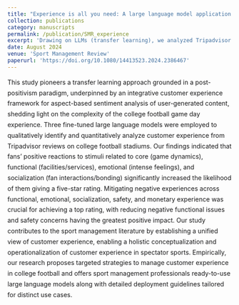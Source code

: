 ```yaml
---
title: "Experience is all you need: A large language model application of fine-tuned GPT-3.5 and RoBERTa for aspect-based sentiment analysis of college football stadium reviews"
collection: publications
category: manuscripts
permalink: /publication/SMR_experience
excerpt: 'Drawing on LLMs (transfer learning), we analyzed Tripadvisor reviews to identify the key drivers of exceptional college football game day experience. The findings revealed that top-rated experiences stem from a combination of engaging game dynamics, quality facilities, emotional atmosphere, and fan community. Critical to achieving high satisfaction is the effective management of facility maintenance and safety protocols. Our study provides event managers with both a comprehensive framework for understanding the fan experience and practical tools to enhance game day operations, bridging theoretical insights with actionable strategies.'
date: August 2024
venue: 'Sport Management Review'
paperurl: 'https://doi.org/10.1080/14413523.2024.2386467'
---
```


This study pioneers a transfer learning approach grounded in a post-positivism paradigm, underpinned by an integrative customer experience framework for aspect-based sentiment analysis of user-generated content, shedding light on the complexity of the college football game day experience. Three fine-tuned large language models were employed to qualitatively identify and quantitatively analyze customer experience from Tripadvisor reviews on college football stadiums. Our findings indicated that fans’ positive reactions to stimuli related to core (game dynamics), functional (facilities/services), emotional (intense feelings), and socialization (fan interactions/bonding) significantly increased the likelihood of them giving a five-star rating. Mitigating negative experiences across functional, emotional, socialization, safety, and monetary experience was crucial for achieving a top rating, with reducing negative functional issues and safety concerns having the greatest positive impact. Our study contributes to the sport management literature by establishing a unified view of customer experience, enabling a holistic conceptualization and operationalization of customer experience in spectator sports. Empirically, our research proposes targeted strategies to manage customer experience in college football and offers sport management professionals ready-to-use large language models along with detailed deployment guidelines tailored for distinct use cases.

<!DOCTYPE html>
<html lang="en">
<head>
    <meta charset="UTF-8">
    <meta name="viewport" content="width=device-width, initial-scale=1.0">
    <title>Experience is All You Need: LLM Sentiment Analysis of Fan Reviews</title>
    <link href="https://cdn.staticfile.org/tailwindcss/2.2.19/tailwind.min.css" rel="stylesheet">
    <link href="https://cdn.staticfile.org/font-awesome/6.4.0/css/all.min.css" rel="stylesheet">
    <link rel="preconnect" href="https://fonts.googleapis.com">
    <link rel="preconnect" href="https://fonts.gstatic.com" crossorigin>
    <link href="https://fonts.googleapis.com/css2?family=Source+Serif+Pro:wght@400;600;700&family=Source+Sans+Pro:wght@300;400;600&display=swap" rel="stylesheet">
    <style>
        /* Base Styles - Light Mode */
        :root {
            --bg-color: #f8f9fa; /* Off-white background */
            --text-color: #212529; /* Dark gray text */
            --heading-color: #000; /* Black headings */
            --link-color: #0d6efd; /* Standard blue link */
            --link-hover-color: #0a58ca;
            --card-bg: #ffffff; /* White cards */
            --card-shadow: 0 2px 4px rgba(0,0,0,0.05), 0 4px 8px rgba(0,0,0,0.05);
            --border-color: #dee2e6; /* Light gray border */
            --accent-color: #0d6efd; /* Accent blue */
            --highlight-bg: rgba(13, 110, 253, 0.1); /* Subtle highlight */
            --table-header-bg: #e9ecef;
            --table-row-even-bg: #f8f9fa;
        }

        /* Dark Mode Styles */
        html.dark {
            --bg-color: #1a1a1a; /* Very dark gray background */
            --text-color: #e0e0e0; /* Light gray text */
            --heading-color: #ffffff; /* White headings */
            --link-color: #6ea8fe; /* Lighter blue link */
            --link-hover-color: #8bb9ff;
            --card-bg: #2c2c2c; /* Darker card background */
            --card-shadow: 0 4px 8px rgba(0,0,0,0.3);
            --border-color: #444; /* Darker border */
            --accent-color: #6ea8fe; /* Lighter blue accent */
            --highlight-bg: rgba(110, 168, 254, 0.15); /* Subtle dark highlight */
            --table-header-bg: #343a40;
            --table-row-even-bg: #2c2c2c;
        }

        body {
            background-color: var(--bg-color);
            color: var(--text-color);
            font-family: 'Source Sans Pro', Tahoma, Arial, sans-serif;
            line-height: 1.7;
            transition: background-color 0.3s ease, color 0.3s ease;
        }
        h1, h2, h3, h4, h5, h6 {
            font-family: 'Source Serif Pro', serif;
            color: var(--heading-color);
            font-weight: 600;
            margin-bottom: 0.75em;
        }
        .prose { max-width: none; }
        .prose p, .prose li { color: var(--text-color); font-size: 1rem; margin-bottom: 1em; }
        .prose h2 { font-size: 1.8rem; margin-top: 2.5em; border-bottom: 1px solid var(--border-color); padding-bottom: 0.4em; }
        .prose h3 { font-size: 1.4rem; margin-top: 2em; }
        .prose a { color: var(--link-color); text-decoration: none; }
        .prose a:hover { color: var(--link-hover-color); text-decoration: underline; }
        .prose strong { font-weight: 600; color: var(--heading-color); }

        .card {
            background-color: var(--card-bg);
            border-radius: 0.375rem; /* 6px */
            box-shadow: var(--card-shadow);
            border: 1px solid var(--border-color);
            transition: all 0.3s ease;
            overflow: hidden;
        }
        .card:hover { transform: translateY(-3px); box-shadow: 0 6px 12px rgba(0,0,0,0.08), 0 8px 16px rgba(0,0,0,0.08); }
        html.dark .card:hover { box-shadow: 0 6px 12px rgba(0,0,0,0.4); }

        .badge { display: inline-block; padding: 0.3em 0.6em; font-size: 0.75rem; font-weight: 600; line-height: 1; text-align: center; white-space: nowrap; vertical-align: baseline; border-radius: 0.25rem; margin: 0.1rem; background-color: var(--accent-color); color: var(--bg-color); }
        html.dark .badge { color: var(--heading-color); }

        .highlight { background-color: var(--highlight-bg); padding: 0.1em 0.3em; border-radius: 3px; font-weight: 600; color: var(--heading-color); }

        /* Table Styles */
        .custom-table { width: 100%; margin: 1.5em 0; border-collapse: collapse; overflow: hidden; border: 1px solid var(--border-color); border-radius: 6px; font-size: 0.9rem; }
        .custom-table th, .custom-table td { padding: 10px 12px; text-align: left; border-bottom: 1px solid var(--border-color); }
        .custom-table thead th { background-color: var(--table-header-bg); color: var(--heading-color); font-weight: 600; border-bottom-width: 2px; }
        .custom-table tbody tr:nth-child(even) { background-color: var(--table-row-even-bg); }
        .custom-table tbody tr:hover { background-color: rgba(13, 110, 253, 0.05); }
        html.dark .custom-table tbody tr:hover { background-color: rgba(110, 168, 254, 0.1); }

        /* Responsive table styles */
        @media screen and (max-width: 600px) {
            .custom-table thead { display: none; }
            .custom-table tr { display: block; margin-bottom: 10px; border: 1px solid var(--border-color); border-radius: 4px; }
            .custom-table td { display: block; text-align: right; border-bottom: 1px dotted var(--border-color); }
            .custom-table td::before { content: attr(data-label); float: left; font-weight: bold; text-transform: uppercase; color: var(--heading-color); }
            .custom-table td:last-child { border-bottom: 0; }
        }

        /* Mermaid Styles */
        .mermaid svg { display: block; margin: auto; max-width: 100%; height: auto; }
        .mermaid .node rect, .mermaid .node circle, .mermaid .node ellipse, .mermaid .node polygon { fill: var(--card-bg) !important; stroke: var(--accent-color) !important; stroke-width: 1.5px !important; }
        .mermaid .node text { fill: var(--text-color) !important; font-family: 'Source Sans Pro', sans-serif !important; }
        .mermaid .edgeLabel text { fill: var(--text-color) !important; background-color: var(--bg-color) !important; }
        .mermaid .edgePath { stroke: var(--border-color) !important; }
        .mermaid .arrowheadPath { fill: var(--border-color) !important; }
        .mermaid .mindmap-node > rect { fill: var(--accent-color) !important; stroke: var(--accent-color) !important; }
        .mermaid .mindmap-node > text { fill: var(--bg-color) !important; font-weight: 600; }
        .mermaid .mindmap-level-1 > rect, .mermaid .mindmap-level-2 > rect, .mermaid .mindmap-level-3 > rect { fill: var(--card-bg) !important; stroke: var(--border-color) !important; }
        .mermaid .mindmap-level-1 > text, .mermaid .mindmap-level-2 > text, .mermaid .mindmap-level-3 > text { fill: var(--text-color) !important; }
        html.dark .mermaid .mindmap-node > text { fill: var(--heading-color) !important; }

    </style>
</head>
<body class="antialiased">

    <!-- Dark/Light Mode Toggle Button -->
    <button id="theme-toggle" type="button" class="fixed bottom-5 right-5 z-50 p-3 rounded-full bg-gray-200 dark:bg-gray-700 text-gray-800 dark:text-gray-200 shadow-lg hover:bg-gray-300 dark:hover:bg-gray-600 transition duration-300" aria-label="Toggle dark mode">
        <i class="fas fa-sun block dark:hidden"></i>
        <i class="fas fa-moon hidden dark:block"></i>
    </button>

    <!-- Header -->
    <header class="py-16 md:py-24 bg-white dark:bg-gray-800 border-b border-gray-200 dark:border-gray-700">
        <div class="container mx-auto px-6 text-center">
            <h1 class="text-4xl md:text-5xl font-bold mb-3 leading-tight text-gray-900 dark:text-white">Experience is All You Need</h1>
            <p class="text-lg md:text-xl mb-6 text-gray-600 dark:text-gray-300 max-w-3xl mx-auto">Using Fine-Tuned LLMs for Aspect-Based Sentiment Analysis of College Football Fan Reviews</p>
            <div class="text-xs text-gray-500 dark:text-gray-400">
                <p>Tyreal Yizhou Qianª, Weizhe Liª, Hua Gongᵇ, Chad Seifriedª, Chenglong Xuᶜ</p>
                <p>ªLSU, USA; ᵇRice Univ., USA; ᶜShanghai Univ. of Sport, China</p>
            </div>
        </div>
    </header>

    <!-- Main Content -->
    <main class="container mx-auto px-6 py-12">
        <article class="prose lg:prose-lg dark:prose-dark mx-auto max-w-4xl">

            <!-- Abstract/Summary -->
            <section id="summary" class="mb-12 p-6 card">
                <h2 class="!text-xl !font-semibold !mt-0 !mb-3 !border-b-0"><i class="fas fa-file-alt mr-2 text-blue-600 dark:text-blue-400"></i>Study Summary</h2>
                <p>Understanding fan experience in spectator sports is complex and often oversimplified. This study introduces a <strong class="highlight">novel approach using fine-tuned Large Language Models (LLMs)</strong> to perform Aspect-Based Sentiment Analysis (ABSA) on 8,405 Tripadvisor reviews of college football stadiums. We identify key experience dimensions (Core, Functional, Emotional, Socialization, Monetary, Safety) and analyze how sentiment towards each impacts fan ratings. Findings reveal that positive emotional and social experiences boost ratings, but <strong class="highlight">mitigating negative functional and safety issues is paramount</strong> for achieving top (5-star) scores. The study provides both a refined understanding of fan experience and practical LLM tools for sports managers.</p>
            </section>

            <section id="introduction">
                <h2><i class="fas fa-lightbulb mr-2 text-green-600 dark:text-green-400"></i>The Challenge: Deeply Understanding Fan Experience</h2>
                <p>Optimizing customer experience (CE) is vital in spectator sports, boosting loyalty and satisfaction. However, CE's multifaceted nature is hard to grasp, especially with traditional methods like surveys that miss spontaneous reactions. Online reviews offer rich insights, but analyzing them at scale requires advanced tools.</p>
                <p>While Natural Language Processing (NLP) helps, standard sentiment analysis lacks granularity. <strong class="highlight">Aspect-Based Sentiment Analysis (ABSA)</strong> analyzes feelings towards specific aspects (e.g., parking, atmosphere), but requires domain-specific models often lacking in sports management.</p>
                 <p>This study addresses this gap by fine-tuning LLMs (GPT-3.5, RoBERTa) specifically for college football reviews, aiming to answer:</p>
                 <ol class="list-decimal list-inside text-sm !mb-0">
                    <li>How do fans express different aspects of their experience in reviews?</li>
                    <li>How do sentiments towards these aspects influence 5-star ratings?</li>
                </ol>
            </section>

            <section id="framework-methods">
                <h2><i class="fas fa-cogs mr-2 text-orange-600 dark:text-orange-400"></i>Framework & Methodology</h2>
                <p>We adopted a unified CE view, focusing on spontaneous fan reactions to six key stimuli categories, visualized below. Our methodology employed a post-positivism approach, blending qualitative depth from reviews with quantitative analysis via NLP.</p>

                <!-- ORIGINAL Customer Experience Framework Diagram -->
                <div class="my-8 p-4 card">
                    <h3 class="text-lg font-semibold !mt-0 mb-3"><i class="fas fa-project-diagram mr-2 text-indigo-600 dark:text-indigo-400"></i>Integrative Customer Experience Framework</h3>
                    <p class="text-xs italic mb-4">This diagram illustrates the six key stimuli categories influencing the multifaceted customer experience in spectator sports.</p>
                    <div class="mermaid">
                    mindmap
                      root((Game Day Experience))
                        Core
                          ::icon(fa fa-futbol)
                          Game Dynamics
                          Player Quality
                          Team Performance
                        Functional
                          ::icon(fa fa-cogs)
                          Facilities
                          Services
                          Parking
                          Concessions
                          Restrooms
                        Emotional
                          ::icon(fa fa-heart)
                          Excitement
                          Atmosphere
                          Thrill
                          Disappointment
                        Socialization
                          ::icon(fa fa-users)
                          Fan Interaction
                          Traditions
                          Tailgating
                          Community Spirit
                        Monetary
                          ::icon(fa fa-dollar-sign)
                          Ticket Price
                          Value for Money
                          Concession Costs
                        Safety
                          ::icon(fa fa-shield-alt)
                          Security Presence
                          Crowd Control
                          Feeling Secure
                          Exit Routes
                    </div>
                </div>

                <h3 class="!text-lg"><i class="fas fa-stream mr-2 text-cyan-600 dark:text-cyan-400"></i>Analysis Pipeline</h3>
                 <p>Our process involved:</p>
                 <ol class="list-decimal list-inside text-sm space-y-1">
                     <li><strong>Data Prep:</strong> Cleaned 8,405 relevant Tripadvisor reviews.</li>
                     <li><strong>LLM Fine-tuning:</strong> Trained GPT-3.5 on 100 annotated reviews for Aspect Extraction (AE) and Experience Classification (CC) based on the framework.</li>
                     <li><strong>Sentiment Scoring:</strong> Used a fine-tuned RoBERTa model to score sentiment (-1 to +1) for each extracted aspect description.</li>
                     <li><strong>Variable Creation:</strong> Calculated average positive and negative sentiment scores for each of the 6 CE categories per review (12 variables total).</li>
                     <li><strong>Analysis:</strong> Used logistic regression to predict the likelihood of a 5-star rating based on the 12 CE variables.</li>
                 </ol>
                 <div class="my-6 text-center text-sm italic text-gray-500 dark:text-gray-400">(See original paper Figure 2 for detailed methodology flowchart)</div>
            </section>

            <section id="results">
                <h2><i class="fas fa-chart-bar mr-2 text-pink-600 dark:text-pink-400"></i>Key Findings</h2>
                 <p>Functional aspects were most frequently mentioned in reviews, followed by Emotional and Socialization. Core game aspects, Monetary, and Safety were mentioned less often.</p>
                <p>The logistic regression highlighted:</p>

                <!-- Key Results Table -->
                <div class="my-8 card p-4 md:p-6">
                     <h3 class="text-lg font-semibold !mt-0 mb-3"><i class="fas fa-star mr-2 text-yellow-500 dark:text-yellow-400"></i>Impact on 5-Star Rating Likelihood</h3>
                     <p class="text-xs italic mb-4">Odds ratios show the change in likelihood for a 0.1 unit improvement in sentiment score. Only significant results (p<0.05) shown.</p>
                     <div class="overflow-x-auto">
                         <table class="custom-table">
                            <thead>
                                <tr>
                                    <th>Experience Aspect</th>
                                    <th>Sentiment Type</th>
                                    <th>Impact on 5-Star Odds (per 0.1 unit ↑)</th>
                                    <th>Relative Strength</th>
                                </tr>
                            </thead>
                            <tbody>
                                <tr> <td data-label="Aspect">Emotional</td> <td data-label="Sentiment">Positive</td> <td data-label="Impact">▲ 10%</td> <td data-label="Strength"><span class="font-bold text-green-600 dark:text-green-400">Strong Positive</span></td> </tr>
                                <tr> <td data-label="Aspect">Socialization</td> <td data-label="Sentiment">Positive</td> <td data-label="Impact">▲ 7%</td> <td data-label="Strength"><span class="font-bold text-green-600 dark:text-green-400">Notable Positive</span></td> </tr>
                                <tr> <td data-label="Aspect">Core</td> <td data-label="Sentiment">Positive</td> <td data-label="Impact">▲ 3%</td> <td data-label="Strength"><span class="font-bold text-green-600 dark:text-green-400">Significant Positive</span></td> </tr>
                                <tr> <td data-label="Aspect">Functional</td> <td data-label="Sentiment">Positive</td> <td data-label="Impact">▲ 1%</td> <td data-label="Strength"><span class="font-bold text-green-600 dark:text-green-400">Modest Positive</span></td> </tr>
                                <tr> <td data-label="Aspect" class="pt-4 border-t-2 border-gray-400 dark:border-gray-600">Functional</td> <td data-label="Sentiment">Negative (Reduced)</td> <td data-label="Impact">▲ 36%</td> <td data-label="Strength"><span class="font-bold text-red-600 dark:text-red-400">Very Strong Negative Impact</span></td> </tr>
                                <tr> <td data-label="Aspect">Safety</td> <td data-label="Sentiment">Negative (Reduced)</td> <td data-label="Impact">▲ 27%</td> <td data-label="Strength"><span class="font-bold text-red-600 dark:text-red-400">Strong Negative Impact</span></td> </tr>
                                <tr> <td data-label="Aspect">Monetary</td> <td data-label="Sentiment">Negative (Reduced)</td> <td data-label="Impact">▲ 14%</td> <td data-label="Strength"><span class="font-bold text-red-600 dark:text-red-400">Significant Negative Impact</span></td> </tr>
                                <tr> <td data-label="Aspect">Socialization</td> <td data-label="Sentiment">Negative (Reduced)</td> <td data-label="Impact">▲ 10%</td> <td data-label="Strength"><span class="font-bold text-red-600 dark:text-red-400">Notable Negative Impact</span></td> </tr>
                                <tr> <td data-label="Aspect">Emotional</td> <td data-label="Sentiment">Negative (Reduced)</td> <td data-label="Impact">▲ 4%</td> <td data-label="Strength"><span class="font-bold text-red-600 dark:text-red-400">Significant Negative Impact</span></td> </tr>
                            </tbody>
                        </table>
                    </div>
                     <p class="mt-4 text-sm font-semibold">Key Takeaway: Boosting positive emotional & social vibes helps, but <strong class="highlight">fixing negative functional and safety issues is critical</strong> for top ratings.</p>
                </div>
            </section>

            <section id="discussion">
                <h2><i class="fas fa-comments mr-2 text-indigo-600 dark:text-indigo-400"></i>Discussion & Implications</h2>
                <p>The findings reveal an <strong class="highlight">asymmetric impact</strong>: poor functional experiences (bad facilities, service) and safety concerns hurt ratings much more than positive experiences in these areas help. Fans likely see good facilities and safety as baseline expectations.</p>
                <p>Positive emotional and social aspects are key drivers of excellent experiences. Managing the social environment (encouraging positive interactions, mitigating negative ones) and fostering emotional connection are crucial.</p>

                <h3 class="!text-lg">Contributions & Practical Value</h3>
                <ul class="list-disc list-inside text-sm space-y-1">
                    <li><strong>Theoretical:</strong> Refines understanding of CE in sports, distinct from simple service quality.</li>
                    <li><strong>Methodological:</strong> Demonstrates accessible application of fine-tuned LLMs for nuanced sentiment analysis in sport management.</li>
                    <li><strong>Empirical:</strong> Provides actionable insights for stadium managers – prioritize fixing functional/safety issues, then enhance emotional/social elements. The study's models and code are publicly available.</li>
                </ul>
            </section>

             <section id="limitations">
                <h2><i class="fas fa-exclamation-triangle mr-2 text-red-600 dark:text-red-400"></i>Limitations & Future Directions</h2>
                <p class="text-sm">This study used only Tripadvisor data. Future research could broaden data sources (e.g., Google Reviews, social media, images/videos) and explore more advanced NLP techniques or non-linear models. Fine-tuning open-source LLMs could enhance accessibility. The binary rating analysis could be expanded to explore nuances in lower ratings.</p>
            </section>

            <!-- Further Reading Section Removed -->

        </article>
    </main>

    <!-- Footer -->
    <footer class="bg-gray-100 dark:bg-gray-800 border-t border-gray-200 dark:border-gray-700 mt-16 py-8 text-sm text-gray-600 dark:text-gray-400">
        <div class="container mx-auto px-6 text-center">
             <div class="mb-6">
                 <h4 class="font-semibold mb-2 text-gray-700 dark:text-gray-300 text-base">Data Availability</h4>
                 <p class="mb-3 text-xs">Python code, data files, and materials are publicly available:</p>
                 <div class="flex justify-center space-x-4">
                     <a href="https://github.com/TyrealQ/Experience-is-all-you-need_SMR" target="_blank" class="inline-block px-3 py-1.5 bg-gray-600 dark:bg-gray-500 text-white rounded hover:bg-gray-700 dark:hover:bg-gray-400 transition duration-300 text-xs">
                         <i class="fab fa-github mr-1"></i> GitHub
                     </a>
                      <a href="https://osf.io/3cke9/" target="_blank" class="inline-block px-3 py-1.5 bg-blue-600 dark:bg-blue-500 text-white rounded hover:bg-blue-700 dark:hover:bg-blue-400 transition duration-300 text-xs">
                         <i class="fas fa-archive mr-1"></i> OSF
                     </a>
                 </div>
            </div>
            <div class="text-xs border-t border-gray-300 dark:border-gray-600 pt-6">
                <p>Contact: Chenglong Xu <a href="mailto:xuchenglong@sus.edu.cn" class="hover:text-blue-600 dark:hover:text-blue-400"><i class="fas fa-envelope ml-1"></i></a></p>
                <p class="mt-1">Acknowledgements: C. Duan, Y. Chun, anonymous reviewers. Funding: CHSE/SOK LSU grants.</p>
                <p class="mt-2">© 2024 Sport Management Association of Australia and New Zealand. Webpage design adapted from paper content.</p>
            </div>
        </div>
    </footer>

    <script src="https://cdn.jsdelivr.net/npm/mermaid@latest/dist/mermaid.min.js"></script>
    <script>
        const applyMermaidTheme = () => {
            const isDarkMode = document.documentElement.classList.contains('dark');
            const computedStyle = getComputedStyle(document.documentElement);
            const bgColor = computedStyle.getPropertyValue('--bg-color').trim();
            const textColor = computedStyle.getPropertyValue('--text-color').trim();
            const cardBg = computedStyle.getPropertyValue('--card-bg').trim();
            const accentColor = computedStyle.getPropertyValue('--accent-color').trim();
            const borderColor = computedStyle.getPropertyValue('--border-color').trim();
            const headingColor = computedStyle.getPropertyValue('--heading-color').trim();

            mermaid.initialize({
                startOnLoad: false,
                theme: 'base',
                themeVariables: {
                    background: bgColor,
                    primaryColor: cardBg,
                    primaryTextColor: textColor,
                    primaryBorderColor: accentColor,
                    lineColor: borderColor,
                    secondaryColor: accentColor,
                    secondaryTextColor: isDarkMode ? headingColor : bgColor,
                    tertiaryColor: cardBg,
                    tertiaryTextColor: textColor,
                    tertiaryBorderColor: borderColor,
                    textColor: textColor,
                    fontSize: '14px',
                },
                securityLevel: 'loose', // Needed for FontAwesome icons in diagrams
                fontFamily: "'Source Sans Pro', sans-serif",
                logLevel: 'warn',
                mindmap: { padding: 15, maxNodeWidth: 150 }, // Adjusted maxNodeWidth for original diagram
                graph: { nodeSpacing: 40, rankSpacing: 40 }
            });
             try {
                 mermaid.init(undefined, '.mermaid');
             } catch (e) {
                 console.error("Mermaid rendering failed:", e);
             }
        };

        const themeToggleBtn = document.getElementById('theme-toggle');
        const setupTheme = () => {
             if (localStorage.getItem('color-theme') === 'dark' || (!('color-theme' in localStorage) && window.matchMedia('(prefers-color-scheme: dark)').matches)) {
                 document.documentElement.classList.add('dark');
             } else {
                 document.documentElement.classList.remove('dark');
             }
             applyMermaidTheme();
        };

        document.addEventListener('DOMContentLoaded', setupTheme);

        themeToggleBtn.addEventListener('click', function() {
            const isDark = document.documentElement.classList.toggle('dark');
            localStorage.setItem('color-theme', isDark ? 'dark' : 'light');
            applyMermaidTheme();
        });

        document.querySelectorAll('.custom-table').forEach(table => {
            const headers = Array.from(table.querySelectorAll('thead th')).map(th => th.textContent);
            table.querySelectorAll('tbody tr').forEach(row => {
                row.querySelectorAll('td').forEach((td, index) => {
                    if (headers[index]) {
                      td.setAttribute('data-label', headers[index]);
                    }
                });
            });
        });
    </script>
</body>
</html>
